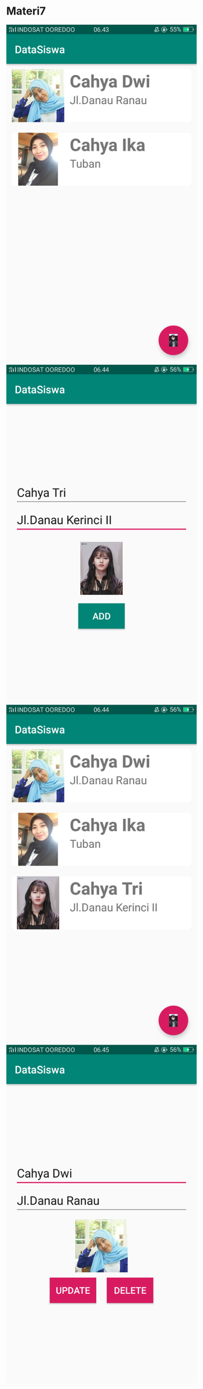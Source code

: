 # Materi7
![alt text](https://github.com/cahyaamirtha/Materi7/blob/master/Data%20Siswa%20(1).png)
![alt text](https://github.com/cahyaamirtha/Materi7/blob/master/Data%20Siswa%20(2).png)
![alt text](https://github.com/cahyaamirtha/Materi7/blob/master/Data%20Siswa%20(3).png)
![alt text](https://github.com/cahyaamirtha/Materi7/blob/master/Data%20Siswa%20(4).png)
